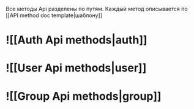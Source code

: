 Все методы Api разделены по путям. 
Каждый метод описывается по [[API method doc template|шаблону]]

# ![[Auth Api methods|auth]]

# ![[User Api methods|user]]

# ![[Group Api methods|group]]


